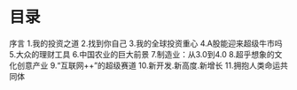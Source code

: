 # 目录
序言
1.我的投资之道
2.找到你自己
3.我的全球投资重心
4.A股能迎来超级牛市吗
5.大众的理财工具
6.中国农业的巨大前景
7.制造业：从3.0到4.0
8.超乎想象的文化创意产业
9.“互联网++”的超级赛道
10.新开发.新高度.新增长
11.拥抱人类命运共同体
